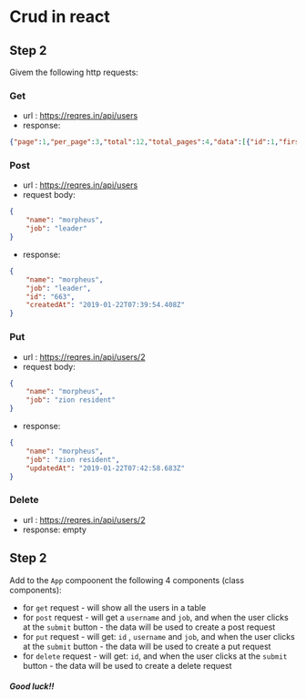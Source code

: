 
# Crud in react

## Step 2

Givem the following http requests:

### Get
* url : https://reqres.in/api/users
* response:
```json
{"page":1,"per_page":3,"total":12,"total_pages":4,"data":[{"id":1,"first_name":"George","last_name":"Bluth","avatar":"https://s3.amazonaws.com/uifaces/faces/twitter/calebogden/128.jpg"},{"id":2,"first_name":"Janet","last_name":"Weaver","avatar":"https://s3.amazonaws.com/uifaces/faces/twitter/josephstein/128.jpg"},{"id":3,"first_name":"Emma","last_name":"Wong","avatar":"https://s3.amazonaws.com/uifaces/faces/twitter/olegpogodaev/128.jpg"}]}
```


### Post
* url : https://reqres.in/api/users
* request body: 
```json
{
    "name": "morpheus",
    "job": "leader"
}
```
* response:
```json
{
    "name": "morpheus",
    "job": "leader",
    "id": "663",
    "createdAt": "2019-01-22T07:39:54.408Z"
}
```

### Put
* url : https://reqres.in/api/users/2
* request body: 
```json
{
    "name": "morpheus",
    "job": "zion resident"
}
```
* response:
```json
{
    "name": "morpheus",
    "job": "zion resident",
    "updatedAt": "2019-01-22T07:42:58.683Z"
}
```


### Delete
* url : https://reqres.in/api/users/2
* response: empty 



## Step 2
Add to the `App` compoonent the following 4 components (class components):
* for `get` request  - will show all the users in a table
* for `post` request  - will get a `username` and `job`, and when the user clicks at the `submit` button - the data will be used to create a post request
* for `put` request  - will get: `id` , `username` and `job`, and when the user clicks at the `submit` button - the data will be used to create a put request
* for `delete` request  - will get: `id`, and when the user clicks at the `submit` button - the data will be used to create a delete request


##### Good luck!!